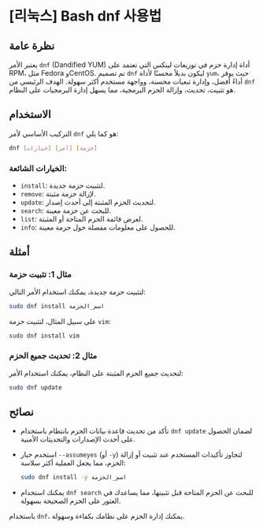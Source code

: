 # [리눅스] Bash dnf 사용법

## نظرة عامة
يعتبر الأمر `dnf` (Dandified YUM) أداة إدارة حزم في توزيعات لينكس التي تعتمد على RPM، مثل Fedora وCentOS. تم تصميم `dnf` ليكون بديلاً محسنًا لأداة `yum`، حيث يوفر أداءً أفضل، وإدارة تبعيات محسنة، وواجهة مستخدم أكثر سهولة. الهدف الرئيسي من `dnf` هو تثبيت، تحديث، وإزالة الحزم البرمجية، مما يسهل إدارة البرمجيات على النظام.

## الاستخدام
التركيب الأساسي لأمر `dnf` هو كما يلي:

```bash
dnf [خيارات] [أمر] [حزمة]
```

### الخيارات الشائعة:
- `install`: لتثبيت حزمة جديدة.
- `remove`: لإزالة حزمة مثبتة.
- `update`: لتحديث الحزم المثبتة إلى أحدث إصدار.
- `search`: للبحث عن حزمة معينة.
- `list`: لعرض قائمة الحزم المتاحة أو المثبتة.
- `info`: للحصول على معلومات مفصلة حول حزمة معينة.

## أمثلة
### مثال 1: تثبيت حزمة
لتثبيت حزمة جديدة، يمكنك استخدام الأمر التالي:

```bash
sudo dnf install اسم_الحزمة
```
على سبيل المثال، لتثبيت حزمة `vim`:

```bash
sudo dnf install vim
```

### مثال 2: تحديث جميع الحزم
لتحديث جميع الحزم المثبتة على النظام، يمكنك استخدام الأمر:

```bash
sudo dnf update
```

## نصائح
- تأكد من تحديث قاعدة بيانات الحزم بانتظام باستخدام `dnf update` لضمان الحصول على أحدث الإصدارات والتحديثات الأمنية.
- استخدم خيار `--assumeyes` (أو `-y`) لتجاوز تأكيدات المستخدم عند تثبيت أو إزالة الحزم، مما يجعل العملية أكثر سلاسة:
  
  ```bash
  sudo dnf install -y اسم_الحزمة
  ```
- يمكنك استخدام `dnf search` للبحث عن الحزم المتاحة قبل تثبيتها، مما يساعدك في العثور على الحزم الصحيحة بسهولة.

باستخدام `dnf`، يمكنك إدارة الحزم على نظامك بكفاءة وسهولة.